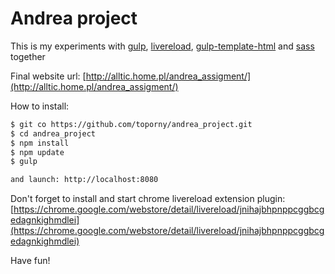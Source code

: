 # Andrea project

This is my experiments with [gulp](http://gulpjs.com/), [livereload](https://chrome.google.com/webstore/detail/livereload/jnihajbhpnppcggbcgedagnkighmdlei), [gulp-template-html](https://www.npmjs.com/package/gulp-template-html) and  [sass](http://sass-lang.com/) together

Final website url: [http://alltic.home.pl/andrea_assigment/](http://alltic.home.pl/andrea_assigment/)

How to install:

```sh
$ git co https://github.com/toporny/andrea_project.git
$ cd andrea_project
$ npm install
$ npm update
$ gulp

and launch: http://localhost:8080
```


Don't forget to install and start chrome livereload extension plugin:
[https://chrome.google.com/webstore/detail/livereload/jnihajbhpnppcggbcgedagnkighmdlei](https://chrome.google.com/webstore/detail/livereload/jnihajbhpnppcggbcgedagnkighmdlei)


Have fun!
